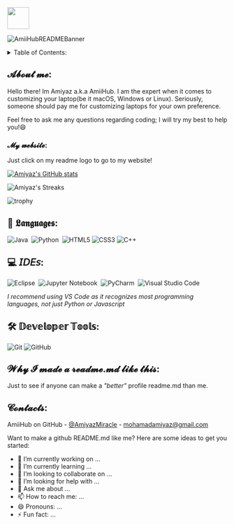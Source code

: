 <img src="https://media.giphy.com/media/VgCDAzcKvsR6OM0uWg/giphy.gif" width="50"> 

![AmiiHubREADMEBanner](https://user-images.githubusercontent.com/105401901/179960392-5f7632e6-f4b6-4de8-a445-4a7f90f86c1f.png)



<!-- TABLE OF CONTENTS -->
<details>
  <summary>Table of Contents:</summary>
  
  -  About me
  
  - Why I made a readme.md like this
  
  - Contacts
  </ol>
</details>



<!-- ABOUT ME -->
## 𝓐𝓫𝓸𝓾𝓽 𝓶𝓮:

Hello there! Im Amiyaz a.k.a AmiiHub. I am the expert when it comes to customizing your laptop(be it macOS, Windows or Linux). Seriously, someone should pay me for customizing laptops for your own preference. 

Feel free to ask me any questions regarding coding; I will try my best to help you!😄

<!-- MY WEBSITE -->
### 𝓜𝔂 𝔀𝓮𝓫𝓼𝓲𝓽𝓮:
Just click on my readme logo to go to my website!

[![Amiyaz's GitHub stats](https://github-readme-stats.vercel.app/api?username=AmiiHub&theme=gotham&custom_title=Stats)](https://github.com/anuraghazra/github-readme-stats)

![Amiyaz's Streaks](https://github-readme-streak-stats.herokuapp.com/?user=AmiiHub&theme=gotham&hide_border=false)<br/>


![trophy](https://github-profile-trophy.vercel.app/?username=AmiiHub&theme=onedark)



## 💬 𝕷𝖆𝖓𝖌𝖚𝖆𝖌𝖊𝖘:

![Java](https://img.shields.io/badge/Java-ED8B00?style=for-the-badge&logo=javascript&logoColor=white)&nbsp;
![Python](https://img.shields.io/badge/Python-3776AB?style=for-the-badge&logo=python&logoColor=white)&nbsp;
![HTML5](https://img.shields.io/badge/html5%20-%23E34F26.svg?&style=for-the-badge&logo=html5&logoColor=white)
![CSS3](https://img.shields.io/badge/css3%20-%231572B6.svg?&style=for-the-badge&logo=css3&logoColor=white)
![C++](https://img.shields.io/badge/c++%20-%2300599C.svg?&style=for-the-badge&logo=c%2B%2B&ogoColor=white)

## 💻 𝘐𝘋𝘌𝘴:

![Eclipse](https://img.shields.io/badge/Eclipse-FE7A16.svg?style=for-the-badge&logo=Eclipse&logoColor=white)&nbsp;
![Jupyter Notebook](https://img.shields.io/badge/jupyter-%23FA0F00.svg?style=for-the-badge&logo=jupyter&logoColor=white)&nbsp;
![PyCharm](https://img.shields.io/badge/pycharm-143?style=for-the-badge&logo=pycharm&logoColor=black&color=black&labelColor=green)&nbsp;
![Visual Studio Code](https://img.shields.io/badge/Visual%20Studio%20Code-0078d7.svg?style=for-the-badge&logo=visual-studio-code&logoColor=white)&nbsp;


*I recommend using VS Code as it recognizes most programming languages, not just Python or Javascript*

## 🛠 𝔻𝕖𝕧𝕖𝕝𝕠𝕡𝕖𝕣 𝕋𝕠𝕠𝕝𝕤:

![Git](https://img.shields.io/badge/-Git-F05032?style=for-the-badge&logo=git&logoColor=white)
![GitHub](https://img.shields.io/badge/-GitHub-000000?style=for-the-badge&logo=github&logoColor=white)


<!-- WHY I MADE A README>MD LIKE THIS: -->
## 𝓦𝓱𝔂 𝓘 𝓶𝓪𝓭𝓮 𝓪 𝓻𝓮𝓪𝓭𝓶𝓮.𝓶𝓭 𝓵𝓲𝓴𝓮 𝓽𝓱𝓲𝓼:

Just to see if anyone can make a *"better"* profile readme.md than me.

<!-- CONTACTS -->
## 𝓒𝓸𝓷𝓽𝓪𝓬𝓽𝓼:

AmiiHub on GitHub - [@AmiyazMiracle](https://twitter.com/AmiyazMiracle) - mohamadamiyaz@gmail.com

Want to make a github README.md like me? Here are some ideas to get you started:

- 🔭 I’m currently working on ...
- 🌱 I’m currently learning ...
- 👯 I’m looking to collaborate on ...
- 🤔 I’m looking for help with ...
- 💬 Ask me about ...
- 📫 How to reach me: ...
- 😄 Pronouns: ...
- ⚡ Fun fact: ...
